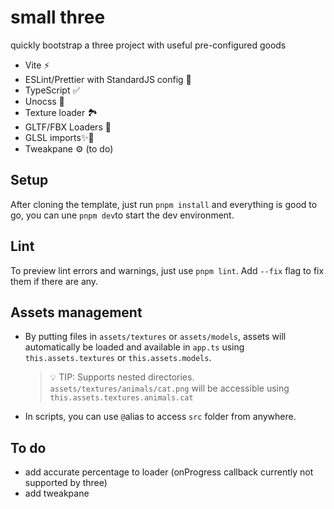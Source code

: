 # small three

quickly bootstrap a three project with useful pre-configured goods

- Vite ⚡
- ESLint/Prettier with StandardJS config 🫧
- TypeScript ✅
- Unocss 💄
- Texture loader 🏞
- GLTF/FBX Loaders 🔎
- GLSL imports✨🌈
- Tweakpane ⚙️ (to do)

## Setup

After cloning the template, just run `pnpm install` and everything is good to go, you can une `pnpm dev`to start the dev environment.

## Lint

To preview lint errors and warnings, just use `pnpm lint`. Add `--fix` flag to fix them if there are any.

## Assets management

- By putting files in `assets/textures` or `assets/models`, assets will automatically be loaded and available in `app.ts` using `this.assets.textures` or `this.assets.models`.

  > 💡 TIP: Supports nested directories. `assets/textures/animals/cat.png` will be accessible using `this.assets.textures.animals.cat`

- In scripts, you can use `@`alias to access `src` folder from anywhere.

## To do

- add accurate percentage to loader (onProgress callback currently not supported by three)
- add tweakpane
